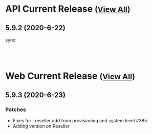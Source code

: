 
# API Current Release <small>([View All](/API.md))</small>
## 5.9.2 (2020-6-22)
sync

<br><br>
# Web Current Release <small>([View All](/Web.md))</small>
## 5.9.3 (2020-6-23)
### Patches 

- Fixes for : reseller add from provisioning and system level #385
- Adding version on Reseller

  